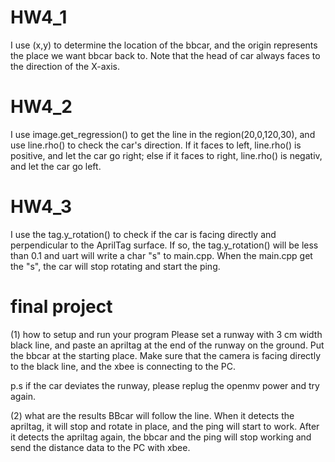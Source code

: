 # HW4_1
I use (x,y) to determine the location of the bbcar, and the origin represents the place we want bbcar back to. Note that the head of car always faces to the direction of the X-axis.

# HW4_2
I use image.get_regression() to get the line in the region(20,0,120,30), and use line.rho() to check the car's direction. If it faces to left, line.rho() is positive, and let the car go right; else if it faces to right, line.rho() is negativ, and let the car go left.

# HW4_3
I use the tag.y_rotation() to check if the car is facing directly and perpendicular to the AprilTag surface. If so, the tag.y_rotation() will be less than 0.1 and uart will write a char "s" to main.cpp. When the main.cpp get the "s", the car will stop rotating and start the ping.

# final project
(1) how to setup and run your program 
Please set a runway with 3 cm width black line, and paste an apriltag at the end of the runway on the ground. Put the bbcar at the starting place. Make sure that the camera is facing directly to the black line, and the xbee is connecting to the PC.

p.s if the car deviates the runway, please replug the openmv power and try again.

(2) what are the results
BBcar will follow the line. When it detects the apriltag, it will stop and rotate in place, and the ping will start to work. After it detects the apriltag again, the bbcar and the ping will stop working and send the distance data to the PC with xbee.
